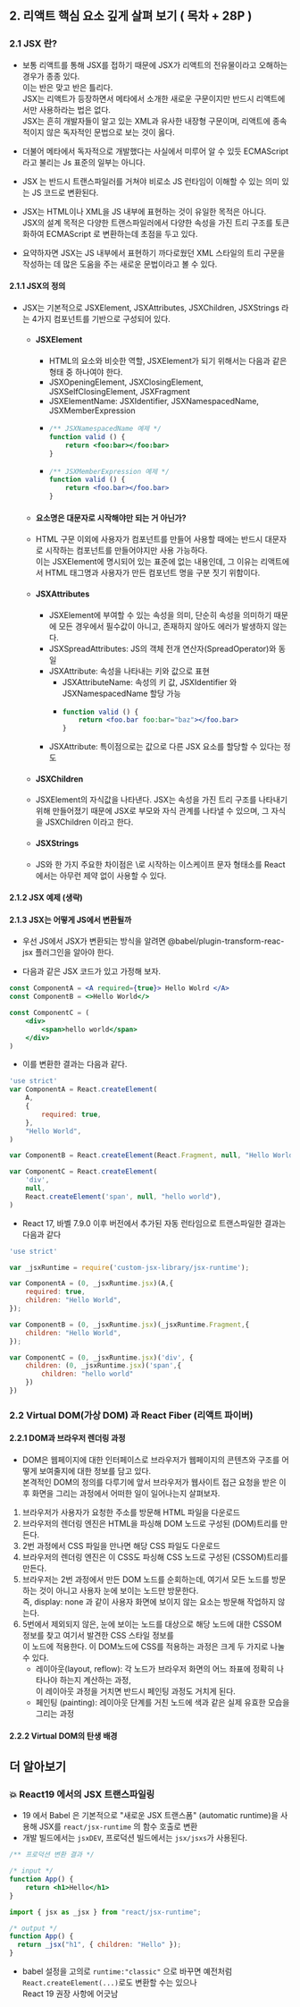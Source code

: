 ## 2. 리액트 핵심 요소 깊게 살펴 보기 ( 목차 + 28P )

### 2.1 JSX 란?
- 보통 리액트를 통해 JSX를 접하기 때문에 JSX가 리액트의 전유물이라고 오해하는 경우가 종종 있다. 
<br> 이는 반은 맞고 반은 틀리다.
<br> JSX는 리액트가 등장하면서 메타에서 소개한 새로운 구문이지만 반드시 리액트에서만 사용하라는 법은 없다.
<br> JSX는 흔히 개발자들이 알고 있는 XML과 유사한 내장형 구문이며, 리액트에 종속적이지 않은 독자적인 문법으로 보는 것이 옳다.
- 더불어 메타에서 독자적으로 개발했다는 사실에서 미루어 알 수 있듯 ECMAScript 라고 불리는 Js 표준의 일부는 아니다.

- JSX 는 반드시 트랜스파일러를 거쳐야 비로소 JS 런타임이 이해할 수 있는 의미 있는 JS 코드로 변환된다.
- JSX는 HTML이나 XML을 JS 내부에 표현하는 것이 유일한 목적은 아니다. 
<br>JSX의 설계 목적은 다양한 트랜스파일러에서 다양한 속성을 가진 트리 구조를 토큰화하여 ECMAScript 로 변환하는데 초점을 두고 있다.

- 요약하자면 JSX는 JS 내부에서 표현하기 까다로웠던 XML 스타일의 트리 구문을 작성하는 데 많은 도움을 주는 새로운 문법이라고 볼 수 있다.


#### 2.1.1 JSX의 정의 
- JSX는 기본적으로 JSXElement, JSXAttributes, JSXChildren, JSXStrings 라는 4가지 컴포넌트를 기반으로 구성되어 있다.
    - #### JSXElement
      - HTML의 요소와 비슷한 역할, JSXElement가 되기 위해서는 다음과 같은 형태 중 하나여야 한다.
      - JSXOpeningElement, JSXClosingElement, JSXSelfClosingElement, JSXFragment
      - JSXElementName: JSXIdentifier, JSXNamespacedName, JSXMemberExpression
      - ```jsx
        /** JSXNamespacedName 예제 */
        function valid () {
            return <foo:bar></foo:bar>
        }    
        ``` 
      - ```jsx
        /** JSXMemberExpression 예제 */
        function valid () {
            return <foo.bar></foo.bar>
        }
        ``` 
    - #### 요소명은 대문자로 시작해야만 되는 거 아닌가?
    - HTML 구문 이외에 사용자가 컴포넌트를 만들어 사용할 때에는 반드시 대문자로 시작하는 컴포넌트를 만들어야지만 사용 가능하다.
      <br> 이는 JSXElement에 명시되어 있는 표준에 없는 내용인데, 그 이유는 리액트에서 HTML 태그명과 사용자가 만든 컴포넌트 명을 구분 짓기 위함이다.
 
    - #### JSXAttributes
        - JSXElement에 부여할 수 있는 속성을 의미, 단순히 속성을 의미하기 때문에 모든 경우에서 필수값이 아니고, 존재하지 않아도 에러가 발생하지 않는다.
        - JSXSpreadAttributes: JS의 객체 전개 연산자(SpreadOperator)와 동일
        - JSXAttribute: 속성을 나타내는 키와 값으로 표현
          - JSXAttributeName: 속성의 키 값, JSXIdentifier 와 JSXNamespacedName 할당 가능
          - ```jsx
            function valid () {
                return <foo.bar foo:bar="baz"></foo.bar>
            }
            ```
        - JSXAttribute: 특이점으로는 값으로 다른 JSX 요소를 할당할 수 있다는 정도
    
    - #### JSXChildren
    - JSXElement의 자식값을 나타낸다. JSX는 속성을 가진 트리 구조를 나타내기 위해 만들어졌기 때문에 JSX로 부모와 자식 관계를 나타낼 수 있으며, 그 자식을 JSXChildren 이라고 한다.
  
    - #### JSXStrings
    - JS와 한 가지 주요한 차이점은 \로 시작하는 이스케이프 문자 형태소를 React에서는 아무런 제약 없이 사용할 수 있다.

#### 2.1.2 JSX 예제 (생략)

#### 2.1.3 JSX는 어떻게 JS에서 변환될까
- 우선 JS에서 JSX가 변환되는 방식을 알려면 @babel/plugin-transform-reac-jsx 플러그인을 알아야 한다. 

- 다음과 같은 JSX 코드가 있고 가정해 보자.
```jsx
const ComponentA = <A required={true}> Hello Wolrd </A>
const ComponentB = <>Hello World</>

const ComponentC = (
    <div>
        <span>hello world</span>
    </div>
)
```
- 이를 변환한 결과는 다음과 같다.
```jsx
'use strict'
var ComponentA = React.createElement(
    A,
    {
        required: true,
    },
    "Hello World",
)

var ComponentB = React.createElement(React.Fragment, null, "Hello World");

var ComponentC = React.createElement(
    'div',
    null,
    React.createElement('span', null, "hello world"),
)
```
- React 17, 바벨 7.9.0 이후 버전에서 추가된 자동 런타임으로 트랜스파일한 결과는 다음과 같다

```jsx
'use strict'

var _jsxRuntime = require('custom-jsx-library/jsx-runtime');

var ComponentA = (0, _jsxRuntime.jsx)(A,{
    required: true,
    children: "Hello World",
});

var ComponentB = (0, _jsxRuntime.jsx)(_jsxRuntime.Fragment,{
    children: "Hello World",
});

var ComponentC = (0, _jsxRuntime.jsx)('div', {
    children: (0, _jsxRuntime.jsx)('span',{
        children: "hello world"
    })
})
```

### 2.2 Virtual DOM(가상 DOM) 과 React Fiber (리액트 파이버)

#### 2.2.1 DOM과 브라우저 렌더링 과정
- DOM은 웹페이지에 대한 인터페이스로 브라우저가 웹페이지의 콘텐츠와 구조를 어떻게 보여줄지에 대한 정보를 담고 있다.
<br> 본격적인 DOM의 정의를 다루기에 앞서 브라우저가 웹사이트 접근 요청을 받은 이후 화면을 그리는 과정에서 어떠한 일이 일어나는지 살펴보자. 

1. 브라우저가 사용자가 요청한 주소를 방문해 HTML 파일을 다운로드
2. 브라우저의 렌더링 엔진은 HTML을 파싱해 DOM 노드로 구성된 (DOM)트리를 만든다.
3. 2번 과정에서 CSS 파일을 만나면 해당 CSS 파일도 다운로드
4. 브라우저의 렌더링 엔진은 이 CSS도 파싱해 CSS 노드로 구성된 (CSSOM)트리를 만든다.
5. 브라우저는 2번 과정에서 만든 DOM 노드를 순회하는데, 여기서 모든 노드를 방문하는 것이 아니고 사용자 눈에 보이는 노드만 방문한다.
   <br> 즉, display: none 과 같이 사용자 화면에 보이지 않는 요소는 방문해 작업하지 않는다.  
6. 5번에서 제외되지 않은, 눈에 보이는 노드를 대상으로 해당 노드에 대한 CSSOM 정보를 찾고 여기서 발견한 CSS 스타일 정보를
<br> 이 노드에 적용한다. 이 DOM노드에 CSS를 적용하는 과정은 크게 두 가지로 나눌 수 있다. 
    - 레이아웃(layout, reflow): 각 노드가 브라우저 화면의 어느 좌표에 정확히 나타나야 하는지 계산하는 과정,
    <br> 이 레이아웃 과정을 거치면 반드시 페인팅 과정도 거치게 된다.
    - 페인팅 (painting): 레이아웃 단계를 거친 노드에 색과 같은 실제 유효한 모습을 그리는 과정

#### 2.2.2 Virtual DOM의 탄생 배경


## 더 알아보기

### 💥 React19 에서의 JSX 트랜스파일링
- 19 에서 Babel 은 기본적으로 "새로운 JSX 트랜스폼" (automatic runtime)을 사용해 JSX를 ```react/jsx-runtime``` 의 함수 호출로 변환
- 개발 빌드에서는 ```jsxDEV```, 프로덕션 빌드에서는 ```jsx/jsxs```가 사용된다.

```jsx
/** 프로덕션 변환 결과 */

/* input */
function App() {
    return <h1>Hello</h1>
}

import { jsx as _jsx } from "react/jsx-runtime";

/* output */
function App() {
  return _jsx("h1", { children: "Hello" });
}
```
- babel 설정을 고의로 ```runtime:"classic"``` 으로 바꾸면 예전처럼 ```React.createElement(...)```로도 변환할 수는 있으나
<br> React 19 권장 사항에 어긋남